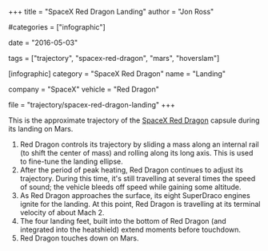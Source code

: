+++
title = "SpaceX Red Dragon Landing"
author = "Jon Ross"

#categories = ["infographic"]

date = "2016-05-03"

tags = ["trajectory", "spacex-red-dragon", "mars", "hoverslam"]

[infographic]
category = "SpaceX Red Dragon"
name = "Landing"

company = "SpaceX"
vehicle = "Red Dragon"

file = "trajectory/spacex-red-dragon-landing"
+++

This is the approximate trajectory of the
[SpaceX Red Dragon](/tags/spacex-red-dragon/) capsule during its
landing on Mars.

<!--more-->

1. Red Dragon controls its trajectory by sliding a mass along an
   internal rail (to shift the center of mass) and rolling along its
   long axis. This is used to fine-tune the landing ellipse.
2. After the period of peak heating, Red Dragon continues to adjust
   its trajectory. During this time, it's still travelling at several
   times the speed of sound; the vehicle bleeds off speed while
   gaining some altitude.
3. As Red Dragon approaches the surface, its eight SuperDraco engines
   ignite for the landing. At this point, Red Dragon is travelling at
   its terminal velocity of about Mach 2.
4. The four landing feet, built into the bottom of Red Dragon (and
   integrated into the heatshield) extend moments before touchdown.
5. Red Dragon touches down on Mars.
